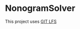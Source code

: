 # NonogramSolver

This project uses [GIT LFS](https://help.github.com/en/github/managing-large-files)<br>
